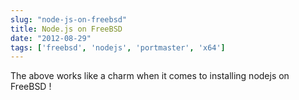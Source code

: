 ```yaml
---
slug: "node-js-on-freebsd"
title: Node.js on FreeBSD
date: "2012-08-29"
tags: ['freebsd', 'nodejs', 'portmaster', 'x64']
---
```


The above works like a charm when it comes to installing nodejs on FreeBSD !
